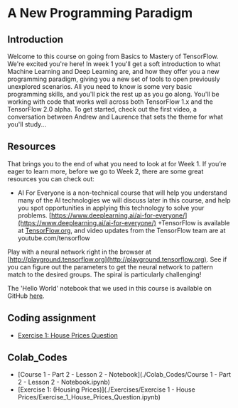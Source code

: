 # A New Programming Paradigm
## Introduction
Welcome to this course on going from Basics to Mastery of TensorFlow. We're excited you're here! In week 1 you'll get a soft introduction to what Machine Learning and Deep Learning are, and how they offer you a new programming paradigm, giving you a new set of tools to open previously unexplored scenarios. All you need to know is some very basic programming skills, and you'll pick the rest up as you go along. You'll be working with code that works well across both TensorFlow 1.x and the TensorFlow 2.0 alpha. To get started, check out the first video, a conversation between Andrew and Laurence that sets the theme for what you'll study...

## Resources
That brings you to the end of what you need to look at for Week 1. If you’re eager to learn more, before we go to Week 2, there are some great resources you can check out:
* AI For Everyone is a non-technical course that will help you understand many of the AI technologies we will discuss later in this course, and help you spot opportunities in applying this technology to solve your problems. [https://www.deeplearning.ai/ai-for-everyone/](https://www.deeplearning.ai/ai-for-everyone/)
+TensorFlow is available at [TensorFlow.org](TensorFlow.org), and video updates from the TensorFlow team are at youtube.com/tensorflow

Play with a neural network right in the browser at [http://playground.tensorflow.org](http://playground.tensorflow.org). See if you can figure out the parameters to get the neural network to pattern match to the desired groups. The spiral is particularly challenging!

The 'Hello World' notebook that we used in this course is available on GitHub [here](https://github.com/lmoroney/dlaicourse/blob/master/Course%201%20-%20Part%202%20-%20Lesson%202%20-%20Notebook.ipynb).

## Coding assignment
* [Exercise 1: House Prices Question](./codes/Exercise_1_House_Prices_Question.ipynb)

## Colab_Codes
* [Course 1 - Part 2 - Lesson 2 - Notebook](./Colab_Codes/Course 1 - Part 2 - Lesson 2 - Notebook.ipynb)
* [Exercise 1: (Housing Prices)](./Exercises/Exercise 1 - House Prices/Exercise_1_House_Prices_Question.ipynb)
